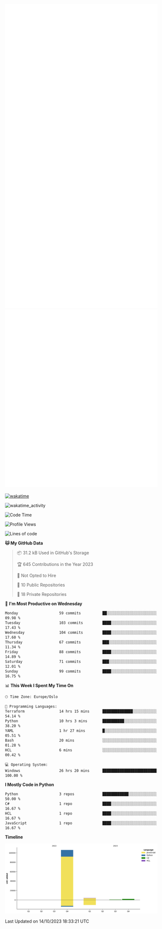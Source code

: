 ![Metrics](/metrics.svg)![Additional metrics](metrics.additional.svg)
----------------------------------------------------------------------------------------------------------------------------------------------------

[![wakatime](https://wakatime.com/badge/user/139c3dc8-b99d-475a-b6b4-e7663d03add8.svg)](https://wakatime.com/@139c3dc8-b99d-475a-b6b4-e7663d03add8)

![wakatime_activity](https://wakatime.com/share/@merca/d0fb6363-0f77-40ae-9525-9b9347ed2e36.svg)

<!--START_SECTION:waka-->
![Code Time](http://img.shields.io/badge/Code%20Time-6%2C817%20hrs%2037%20mins-blue)

![Profile Views](http://img.shields.io/badge/Profile%20Views-0-blue)

![Lines of code](https://img.shields.io/badge/From%20Hello%20World%20I%27ve%20Written-112.1%20thousand%20lines%20of%20code-blue)

**🐱 My GitHub Data** 

> 📦 31.2 kB Used in GitHub's Storage 
 > 
> 🏆 645 Contributions in the Year 2023
 > 
> 🚫 Not Opted to Hire
 > 
> 📜 10 Public Repositories 
 > 
> 🔑 18 Private Repositories 
 > 
📅 **I'm Most Productive on Wednesday** 

```text
Monday                   59 commits          ██░░░░░░░░░░░░░░░░░░░░░░░   09.98 % 
Tuesday                  103 commits         ████░░░░░░░░░░░░░░░░░░░░░   17.43 % 
Wednesday                104 commits         ████░░░░░░░░░░░░░░░░░░░░░   17.60 % 
Thursday                 67 commits          ███░░░░░░░░░░░░░░░░░░░░░░   11.34 % 
Friday                   88 commits          ████░░░░░░░░░░░░░░░░░░░░░   14.89 % 
Saturday                 71 commits          ███░░░░░░░░░░░░░░░░░░░░░░   12.01 % 
Sunday                   99 commits          ████░░░░░░░░░░░░░░░░░░░░░   16.75 % 
```


📊 **This Week I Spent My Time On** 

```text
🕑︎ Time Zone: Europe/Oslo

💬 Programming Languages: 
Terraform                14 hrs 15 mins      ██████████████░░░░░░░░░░░   54.14 % 
Python                   10 hrs 3 mins       ██████████░░░░░░░░░░░░░░░   38.20 % 
YAML                     1 hr 27 mins        █░░░░░░░░░░░░░░░░░░░░░░░░   05.51 % 
Bash                     20 mins             ░░░░░░░░░░░░░░░░░░░░░░░░░   01.28 % 
HCL                      6 mins              ░░░░░░░░░░░░░░░░░░░░░░░░░   00.42 % 

💻 Operating System: 
Windows                  26 hrs 20 mins      █████████████████████████   100.00 % 
```

**I Mostly Code in Python** 

```text
Python                   3 repos             ████████████░░░░░░░░░░░░░   50.00 % 
C#                       1 repo              ████░░░░░░░░░░░░░░░░░░░░░   16.67 % 
HCL                      1 repo              ████░░░░░░░░░░░░░░░░░░░░░   16.67 % 
JavaScript               1 repo              ████░░░░░░░░░░░░░░░░░░░░░   16.67 % 
```



**Timeline**

![Lines of Code chart](https://raw.githubusercontent.com/merca/merca/current/assets/bar_graph.png)


 Last Updated on 14/10/2023 18:33:21 UTC
<!--END_SECTION:waka-->
